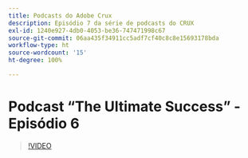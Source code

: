 ```yaml
---
title: Podcasts do Adobe Crux
description: Episódio 7 da série de podcasts do CRUX
exl-id: 1240e927-4db0-4053-be36-747471998c67
source-git-commit: 06aa435f34911cc5adf7cf40c8c8e15693178bda
workflow-type: ht
source-wordcount: '15'
ht-degree: 100%

---
```


# Podcast “The Ultimate Success” - Episódio 6

>[!VIDEO](https://video.tv.adobe.com/v/3429332?quality=12learn=on)
